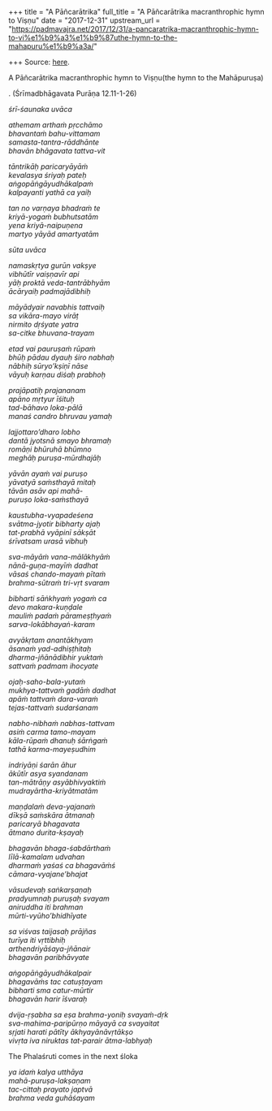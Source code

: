+++
title = "A Pāñcarātrika"
full_title = "A Pāñcarātrika macranthrophic hymn to Viṣṇu"
date = "2017-12-31"
upstream_url = "https://padmavajra.net/2017/12/31/a-pancaratrika-macranthrophic-hymn-to-vi%e1%b9%a3%e1%b9%87uthe-hymn-to-the-mahapuru%e1%b9%a3a/"

+++
Source: [here](https://padmavajra.net/2017/12/31/a-pancaratrika-macranthrophic-hymn-to-vi%e1%b9%a3%e1%b9%87uthe-hymn-to-the-mahapuru%e1%b9%a3a/).

A Pāñcarātrika macranthrophic hymn to Viṣṇu(the hymn to the Mahāpuruṣa)

. (Śrīmadbhāgavata Purāṇa 12.11-1-26)

*śrī-śaunaka uvāca*

*athemam arthaṁ pṛcchāmo  
bhavantaṁ bahu-vittamam  
samasta-tantra-rāddhānte  
bhavān bhāgavata tattva-vit*

*tāntrikāḥ paricaryāyāṁ  
kevalasya śriyaḥ pateḥ  
aṅgopāṅgāyudhākalpaṁ  
kalpayanti yathā ca yaiḥ*

*tan no varṇaya bhadraṁ te  
kriyā-yogaṁ bubhutsatām  
yena kriyā-naipuṇena  
martyo yāyād amartyatām*

*sūta uvāca*

*namaskṛtya gurūn vakṣye  
vibhūtīr vaiṣṇavīr api  
yāḥ proktā veda-tantrābhyām  
ācāryaiḥ padmajādibhiḥ*

*māyādyair navabhis tattvaiḥ  
sa vikāra-mayo virāṭ  
nirmito dṛśyate yatra  
sa-citke bhuvana-trayam*

*etad vai pauruṣaṁ rūpaṁ  
bhūḥ pādau dyauḥ śiro nabhaḥ  
nābhiḥ sūryo’kṣiṇī nāse  
vāyuḥ karṇau diśaḥ prabhoḥ*

*prajāpatiḥ prajananam  
apāno mṛtyur īśituḥ  
tad-bāhavo loka-pālā  
manaś candro bhruvau yamaḥ*

*lajjottaro’dharo lobho  
dantā jyotsnā smayo bhramaḥ  
romāṇi bhūruhā bhūmno  
meghāḥ puruṣa-mūrdhajāḥ*

*yāvān ayaṁ vai puruṣo  
yāvatyā saṁsthayā mitaḥ  
tāvān asāv api mahā-  
puruṣo loka-saṁsthayā*

*kaustubha-vyapadeśena  
svātma-jyotir bibharty ajaḥ  
tat-prabhā vyāpinī sākṣāt  
śrīvatsam urasā vibhuḥ*

*sva-māyāṁ vana-mālākhyāṁ  
nānā-guṇa-mayīṁ dadhat  
vāsaś chando-mayaṁ pītaṁ  
brahma-sūtraṁ tri-vṛt svaram*

*bibharti sāṅkhyaṁ yogaṁ ca  
devo makara-kuṇḍale  
mauliṁ padaṁ pārameṣṭhyaṁ  
sarva-lokābhayaṅ-karam*

*avyākṛtam anantākhyam  
āsanaṁ yad-adhiṣṭhitaḥ  
dharma-jñānādibhir yuktaṁ  
sattvaṁ padmam ihocyate*

*ojaḥ-saho-bala-yutaṁ  
mukhya-tattvaṁ gadāṁ dadhat  
apāṁ tattvaṁ dara-varaṁ  
tejas-tattvaṁ sudarśanam*

*nabho-nibhaṁ nabhas-tattvam  
asiṁ carma tamo-mayam  
kāla-rūpaṁ dhanuḥ śārṅgaṁ  
tathā karma-mayeṣudhim*

*indriyāṇi śarān āhur  
ākūtīr asya syandanam  
tan-mātrāṇy asyābhivyaktiṁ  
mudrayārtha-kriyātmatām*

*maṇḍalaṁ deva-yajanaṁ  
dīkṣā saṁskāra ātmanaḥ  
paricaryā bhagavata  
ātmano durita-kṣayaḥ*

*bhagavān bhaga-śabdārthaṁ  
līlā-kamalam udvahan  
dharmaṁ yaśaś ca bhagavāṁś  
cāmara-vyajane’bhajat*

*vāsudevaḥ saṅkarṣaṇaḥ  
pradyumnaḥ puruṣaḥ svayam  
aniruddha iti brahman  
mūrti-vyūho’bhidhīyate*

*sa viśvas taijasaḥ prājñas  
turīya iti vṛttibhiḥ  
arthendriyāśaya-jñānair  
bhagavān paribhāvyate*

*aṅgopāṅgāyudhākalpair  
bhagavāṁs tac catuṣṭayam  
bibharti sma catur-mūrtir  
bhagavān harir īśvaraḥ*

*dvija-ṛṣabha sa eṣa brahma-yoniḥ svayaṁ-dṛk  
sva-mahima-paripūrṇo māyayā ca svayaitat  
sṛjati harati pātīty ākhyayānāvṛtākṣo  
vivṛta iva niruktas tat-parair ātma-labhyaḥ*

The Phalaśruti comes in the next śloka

*ya idaṁ kalya utthāya  
mahā-puruṣa-lakṣaṇam  
tac-cittaḥ prayato japtvā  
brahma veda guhāśayam*

